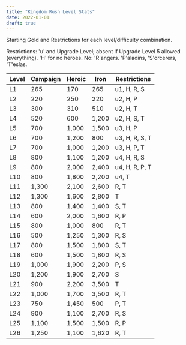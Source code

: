 ```yaml
---
title: "Kingdom Rush Level Stats"
date: 2022-01-01
draft: true
---
```


Starting Gold and Restrictions for each level/difficulty combination.

Restrictions: 
'u' and Upgrade Level; absent if Upgrade Level 5 allowed (everything).
'H' for no heroes. 
No: 'R'angers. 'P'aladins, 'S'orcerers, 'T'eslas.

| Level | Campaign | Heroic | Iron  | Restrictions   |
| ----- | -------- | ------ | ----- | -------------- |
| L1    | 265      | 170    | 265   | u1, H, R, S    |
| L2    | 220      | 250    | 220   | u2, H, P       |
| L3    | 300      | 310    | 510   | u2, H, T       |
| L4    | 520      | 600    | 1,200 | u2, H, S, T    |
| L5    | 700      | 1,000  | 1,500 | u3, H, P       |
| L6    | 700      | 1,200  | 800   | u3, H, R, S, T |
| L7    | 700      | 1,000  | 1,200 | u3, H, P, T    |
| L8    | 800      | 1,100  | 1,200 | u4, H, R, S    |
| L9    | 800      | 2,000  | 2,400 | u4, H, R, P, T |
| L10   | 800      | 1,800  | 2,200 | u4, T          |
| L11   | 1,300    | 2,100  | 2,600 | R, T           |
| L12   | 1,300    | 1,600  | 2,800 | T              |
| L13   | 800      | 1,400  | 1,400 | S, T           |
| L14   | 600      | 2,000  | 1,600 | R, P           |
| L15   | 800      | 1,000  | 800   | R, T           |
| L16   | 500      | 1,250  | 1,300 | R, S           |
| L17   | 800      | 1,500  | 1,800 | S, T           |
| L18   | 600      | 1,500  | 1,800 | R, S           |
| L19   | 1,000    | 1,900  | 2,200 | P, S           |
| L20   | 1,200    | 1,900  | 2,700 | S              |
| L21   | 900      | 2,200  | 3,500 | T              |
| L22   | 1,000    | 1,700  | 3,500 | R, T           |
| L23   | 750      | 1,450  | 500   | P, T           |
| L24   | 900      | 1,100  | 2,700 | R, S           |
| L25   | 1,100    | 1,500  | 1,500 | R, P           |
| L26   | 1,250    | 1,100  | 1,620 | R, T           |

